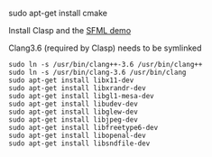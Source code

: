 sudo apt-get install cmake

Install Clasp and the <A href="https://github.com/clasp-developers/SFML.git">SFML demo</A>

Clang3.6 (required by Clasp) needs to be symlinked

    sudo ln -s /usr/bin/clang++-3.6 /usr/bin/clang++
    sudo ln -s /usr/bin/clang-3.6 /usr/bin/clang
    sudo apt-get install libx11-dev
    sudo apt-get install libxrandr-dev
    sudo apt-get install libgl1-mesa-dev
    sudo apt-get install libudev-dev
    sudo apt-get install libglew-dev
    sudo apt-get install libjpeg-dev
    sudo apt-get install libfreetype6-dev
    sudo apt-get install libopenal-dev
    sudo apt-get install libsndfile-dev

